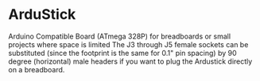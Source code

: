 # ArduStick
Arduino Compatible Board (ATmega 328P) for breadboards or small projects where space is limited
The J3 through J5 female sockets can be substituted (since the footprint is the same for 0.1" pin spacing) by 90 degree (horizontal) male headers if you want to plug the Ardustick directly on a breadboard.
